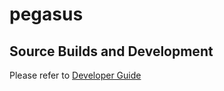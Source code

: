 # pegasus

## Source Builds and Development
Please refer to [Developer Guide](docs/developer-guide.md) 
